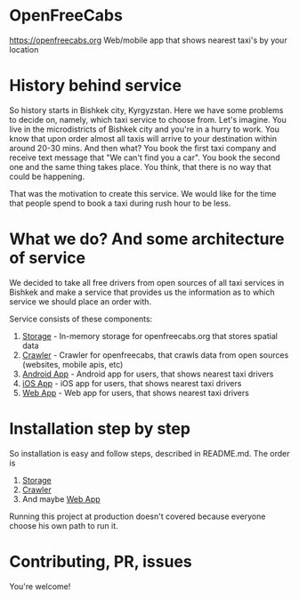 # OpenFreeCabs

https://openfreecabs.org Web/mobile app that shows nearest taxi's by your location

# History behind service

So history starts in Bishkek city, Kyrgyzstan. Here we have some problems to decide on, namely, which taxi service to choose from.
Let's imagine.
You live in the microdistricts of Bishkek city and you're in a hurry to work. You know that upon order almost all taxis will arrive to your destination within around 20-30 mins. And then what? You book the first taxi company and receive text message that "We can't find you a car". You book the second one and the same thing takes place. You think, that there is no way that could be happening.

That was the motivation to create this service. We would like for the time that people spend to book a taxi during rush hour to be less.

# What we do? And some architecture of service

We decided to take all free drivers from open sources of all taxi services in Bishkek and make a service that provides us the information as to which service we should place an order with.

Service consists of these components:

1. [Storage](https://github.com/maddevsio/openfreecab-storage) - In-memory storage for openfreecabs.org that stores spatial data
2. [Crawler](https://github.com/maddevsio/openfreecab-crawler) - Crawler for openfreecabs, that crawls data from open sources (websites, mobile apis, etc)
3. [Android App](https://github.com/maddevsio/openfreecabs-android) - Android  app for users, that shows nearest taxi drivers
4. [iOS App](https://github.com/maddevsio/openfreecabs-ios) - iOS  app for users, that shows nearest taxi drivers
5. [Web App](https://github.com/maddevsio/openfreecabs-web) - Web  app for users, that shows nearest taxi drivers


# Installation step by step

So installation is easy and follow steps, described in README.md. The order is

1. [Storage](https://github.com/maddevsio/openfreecab-storage)
2. [Crawler](https://github.com/maddevsio/openfreecab-crawler)
3. And maybe [Web App](https://github.com/maddevsio/openfreecabs-web)

Running this project at production doesn't covered because everyone choose his own path to run it.

# Contributing, PR, issues

You're welcome!
